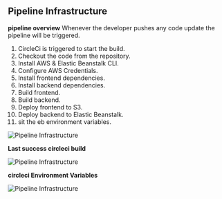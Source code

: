 
## Pipeline Infrastructure
**pipeline overview**
Whenever the developer pushes any code update the pipeline will be triggered.
1. CircleCi is triggered to start the build.
1. Checkout the code from the repository.
1. Install AWS & Elastic Beanstalk CLI.
1. Configure AWS Credentials.
1. Install frontend dependencies.
1. Install backend dependencies.
1. Build frontend.
1. Build backend.
1. Deploy frontend to S3.
1. Deploy backend to Elastic Beanstalk.
1. sit the eb environment variables.

![Pipeline Infrastructure](https://user-images.githubusercontent.com/74413831/153284808-87056606-3f46-4be4-96da-3f87bf75dae1.png)

**Last success circleci build**

![Pipeline Infrastructure](https://user-images.githubusercontent.com/74413831/153218446-ee1ec08f-d470-4837-9bd0-6fd364fd90ad.png)

**circleci Environment Variables**

![Pipeline Infrastructure](https://user-images.githubusercontent.com/74413831/153218512-54abfa3b-5f35-41ee-9215-3597b2cd8eed.png)


